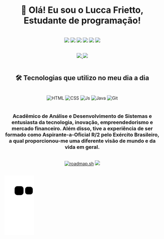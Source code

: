 <h1 align="center">👋 Olá! Eu sou o Lucca Frietto, Estudante de programação!</h1> 

<br>

<div align="center"> 
	<a href="https://api.whatsapp.com/send?phone=5551998774490" target="_blank"><img src="https://img.shields.io/badge/WhatsApp-25D366?style=for-the-badge&logo=whatsapp&logoColor=white" target="_blank" align="center"></a>
	<a href="https://open.spotify.com/user/12158219220" target="_blank"><img src="https://img.shields.io/badge/Spotify-1ED760?&style=for-the-badge&logo=spotify&logoColor=white" target="_blank" align="center"></a>
	<a href="https://www.linkedin.com/in/lucca-frietto-b578a4168/" target="_blank"><img src="https://img.shields.io/badge/-LinkedIn-%230077B5?style=for-the-badge&logo=linkedin&logoColor=white" target="_blank" align="center"></a>
	<a href ="mailto:Luccafrietto1@hotmail.com"><img src="https://img.shields.io/badge/Microsoft_Outlook-0078D4?style=for-the-badge&logo=microsoft-outlook&logoColor=white" align="center"></a>
	<a href="https://broadleaf-yam-b37.notion.site/Template-De-Organiza-o-3e4bc5c27bd34283894a302bcb8660c1" target="_blank"><img src="https://img.shields.io/badge/Notion-000000?style=for-the-badge&logo=notion&logoColor=white" target="_blank" align="center"></a>
	<a href="https://youtu.be/JdqL89ZZwFw" target="_blank"><img src="https://img.shields.io/badge/YouTube-FF0000?style=for-the-badge&logo=youtube&logoColor=white" target="_blank" align="center"></a> 
</div>

<br>

<br>

<div align="center">
  <a href="https://github.com/Lusketaa">
    <img height="145px" src="https://github-readme-stats.vercel.app/api?username=Lusketaa&count_private=true&include_all_commits=true&show_icons=true&theme=dracula&hide_border=false&show_owner=true"/>
    <img height="145px" src="https://github-readme-stats.vercel.app/api/top-langs/?username=Lusketaa&theme=dracula&hide_border=false&&layout=compact"/>
  </a>
</div>

<br>

<h2 align="center">🛠️ Tecnologias que utilizo no meu dia a dia</h2> 

<br> 

<div align="center">
	<img align="center" alt="HTML" src="https://img.shields.io/badge/HTML5-E34F26?style=for-the-badge&logo=html5&logoColor=white">
	<img align="center" alt="CSS" src="https://img.shields.io/badge/CSS3-1572B6?style=for-the-badge&logo=css3&logoColor=white">
	<img align="center" alt="Js" src="https://img.shields.io/badge/JavaScript-F7DF1E?style=for-the-badge&logo=javascript&logoColor=black">
	<img align="center" alt="Java" src="https://img.shields.io/badge/Java-ED8B00?style=for-the-badge&logo=openjdk&logoColor=white">
 	<img align="center" alt="Git" src="https://img.shields.io/badge/GIT-E44C30?style=for-the-badge&logo=git&logoColor=white">
</div>

<br>

<h3 align="center">Acadêmico de Análise e Desenvolvimento de Sistemas e entusiasta da tecnologia, inovação, empreendedorismo e mercado financeiro. Além disso, tive a experiência de ser formado como Aspirante-a-Oficial R/2 pelo Exército Brasileiro, a qual proporcionou-me uma diferente visão de mundo e da vida em geral.</h3>

<br>

<div align="center"> 
	<a href="https://roadmap.sh"><img height="465px" src="https://api.roadmap.sh/v1-badge/tall/649bb074d99c9d67319be408?variant=dark" alt="roadmap.sh"/></a>
	<img height="465px" src="https://media.giphy.com/media/l2JHZ0dIcyFo5UQGQ/giphy.gif">
</div>

<br>

![snake gif](https://github.com/Lusketaa/Lusketaa/blob/output/github-contribution-grid-snake.svg)

<br>
